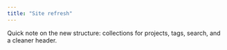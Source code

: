 ```yaml
---
title: "Site refresh"
---
```


Quick note on the new structure: collections for projects, tags, search, and a cleaner header.

